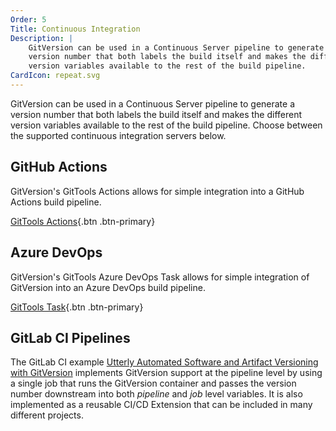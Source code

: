 ```yaml
---
Order: 5
Title: Continuous Integration
Description: |
    GitVersion can be used in a Continuous Server pipeline to generate a
    version number that both labels the build itself and makes the different
    version variables available to the rest of the build pipeline.
CardIcon: repeat.svg
---
```


GitVersion can be used in a Continuous Server pipeline to generate a version
number that both labels the build itself and makes the different version
variables available to the rest of the build pipeline. Choose between the
supported continuous integration servers below.

## GitHub Actions

GitVersion's GitTools Actions allows for simple integration into a GitHub
Actions build pipeline.

[GitTools Actions][gittools-actions]{.btn .btn-primary}

## Azure DevOps

GitVersion's GitTools Azure DevOps Task allows for simple integration of
GitVersion into an Azure DevOps build pipeline.

[GitTools Task][gittools-task]{.btn .btn-primary}

## GitLab CI Pipelines

The GitLab CI example [Utterly Automated Software and Artifact Versioning with GitVersion][] implements GitVersion support at the pipeline level by using a single job that runs the GitVersion container and passes the version number downstream into both _pipeline_ and _job_ level variables. It is also implemented as a reusable CI/CD Extension that can be included in many different projects.

[gittools-actions]: https://github.com/marketplace/actions/gittools
[gittools-task]: https://marketplace.visualstudio.com/items?itemName=gittools.gittools
[Utterly Automated Software and Artifact Versioning with GitVersion]: https://gitlab.com/guided-explorations/devops-patterns/utterly-automated-versioning/
